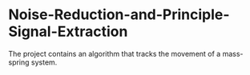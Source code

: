 # Noise-Reduction-and-Principle-Signal-Extraction
The project contains an algorithm that tracks the movement of a mass-spring system.
